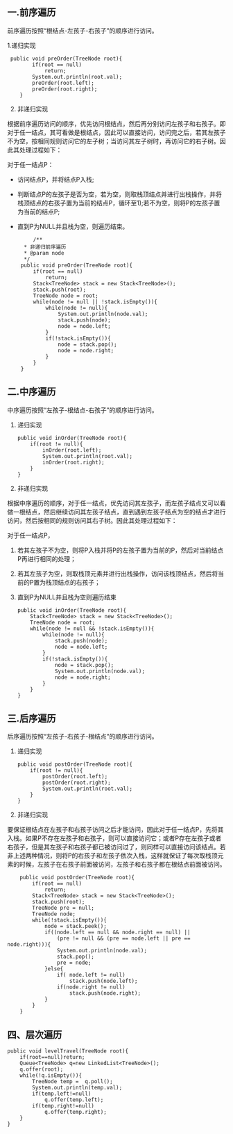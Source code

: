 
## 一.前序遍历
前序遍历按照“根结点-左孩子-右孩子”的顺序进行访问。
 
 1.递归实现
   
     public void preOrder(TreeNode root){
    		if(root == null)
    			return;
    		System.out.println(root.val);
    		preOrder(root.left);
    		preOrder(root.right);
    	}

 2. 非递归实现
 
 根据前序遍历访问的顺序，优先访问根结点，然后再分别访问左孩子和右孩子。即对于任一结点，其可看做是根结点，因此可以直接访问，访问完之后，若其左孩子不为空，按相同规则访问它的左子树；当访问其左子树时，再访问它的右子树。因此其处理过程如下：

  对于任一结点P：
  
 - 访问结点P，并将结点P入栈;
 - 判断结点P的左孩子是否为空，若为空，则取栈顶结点并进行出栈操作，并将栈顶结点的右孩子置为当前的结点P，循环至1);若不为空，则将P的左孩子置为当前的结点P;
 - 直到P为NULL并且栈为空，则遍历结束。

	        /**
		 * 非递归前序遍历
		 * @param node
		 */
		public void preOrder(TreeNode root){
			if(root == null)
				return;
			Stack<TreeNode> stack = new Stack<TreeNode>();
			stack.push(root);
			TreeNode node = root;
			while(node != null || !stack.isEmpty()){
				while(node != null){
					System.out.println(node.val);
					stack.push(node);
					node = node.left;
				}
				if(!stack.isEmpty()){
					node = stack.pop();
					node = node.right;
				}			
			}
		}

## 二.中序遍历
中序遍历按照“左孩子-根结点-右孩子”的顺序进行访问。
 1. 递归实现
 
		public void inOrder(TreeNode root){
			if(root != null){
				inOrder(root.left);
				System.out.println(root.val);
				inOrder(root.right);
			}
		}
	 
 2. 非递归实现
 
根据中序遍历的顺序，对于任一结点，优先访问其左孩子，而左孩子结点又可以看做一根结点，然后继续访问其左孩子结点，直到遇到左孩子结点为空的结点才进行访问，然后按相同的规则访问其右子树。因此其处理过程如下：

对于任一结点P，
 1. 若其左孩子不为空，则将P入栈并将P的左孩子置为当前的P，然后对当前结点P再进行相同的处理；
 2. 若其左孩子为空，则取栈顶元素并进行出栈操作，访问该栈顶结点，然后将当前的P置为栈顶结点的右孩子；
 3. 直到P为NULL并且栈为空则遍历结束

		public void inOrder(TreeNode root){
			Stack<TreeNode> stack = new Stack<TreeNode>();
			TreeNode node = root;
			while(node != null && !stack.isEmpty()){
				while(node != null){
					stack.push(node);
					node = node.left;
				}
				if(!stack.isEmpty()){
					node = stack.pop();
					System.out.println(node.val);
					node = node.right;
				}
			}
		}
 
## 三.后序遍历
后序遍历按照“左孩子-右孩子-根结点”的顺序进行访问。
 1. 递归实现
	 
		public void postOrder(TreeNode root){
			if(root != null){
				postOrder(root.left);
				postOrder(root.right);
				System.out.println(root.val);
			}
		}


 2. 非递归实现
 
 
  要保证根结点在左孩子和右孩子访问之后才能访问，因此对于任一结点P，先将其入栈。如果P不存在左孩子和右孩子，则可以直接访问它；或者P存在左孩子或者右孩子，但是其左孩子和右孩子都已被访问过了，则同样可以直接访问该结点。若非上述两种情况，则将P的右孩子和左孩子依次入栈，这样就保证了每次取栈顶元素的时候，左孩子在右孩子前面被访问，左孩子和右孩子都在根结点前面被访问。
	
		public void postOrder(TreeNode root){
			if(root == null)
				return;
			Stack<TreeNode> stack = new Stack<TreeNode>();
			stack.push(root);
			TreeNode pre = null;
			TreeNode node;
			while(!stack.isEmpty()){
				node = stack.peek();
				if((node.left == null && node.right == null) ||
					(pre != null && (pre == node.left || pre == node.right))){
					System.out.println(node.val);
					stack.pop();
					pre = node;
				}else{
					if( node.left != null)
						stack.push(node.left);
					if(node.right != null)
						stack.push(node.right);
				}
			}
		}

## 四、层次遍历

    public void levelTravel(TreeNode root){  
        if(root==null)return;  
        Queue<TreeNode> q=new LinkedList<TreeNode>();  
        q.offer(root);  
        while(!q.isEmpty()){  
        	TreeNode temp =  q.poll();  
            System.out.println(temp.val);  
            if(temp.left!=null)
            	q.offer(temp.left);  
            if(temp.right!=null)
            	q.offer(temp.right);  
        }  
    } 
